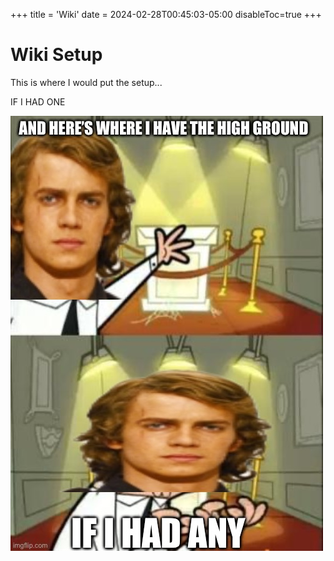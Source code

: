 +++
title = 'Wiki'
date = 2024-02-28T00:45:03-05:00
disableToc=true
+++
# Wiki Setup 

This is where I would put the setup...

IF I HAD ONE

![img.png](img.png)
